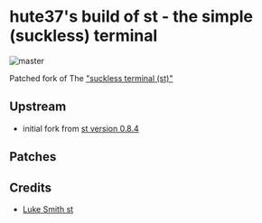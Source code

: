 # hute37's build of st - the simple (suckless) terminal


![master](https://github.com/hute37/st/workflows/CI-build/badge.svg?branch=master)

Patched fork of The ["suckless terminal (st)"](https://st.suckless.org/)

## Upstream

  * initial fork from [st version 0.8.4](https://git.suckless.org/st/refs.html)

## Patches




## Credits

- [Luke Smith st](https://github.com/LukeSmithxyz/st)

